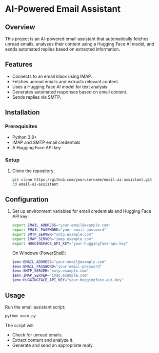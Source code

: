# AI-Powered Email Assistant

## Overview
This project is an AI-powered email assistant that automatically fetches unread emails, analyzes their content using a Hugging Face AI model, and sends automated replies based on extracted information.

## Features
- Connects to an email inbox using IMAP.
- Fetches unread emails and extracts relevant content.
- Uses a Hugging Face AI model for text analysis.
- Generates automated responses based on email content.
- Sends replies via SMTP.

## Installation

### Prerequisites
- Python 3.8+
- IMAP and SMTP email credentials
- A Hugging Face API key

### Setup
1. Clone the repository:
   ```sh
   git clone https://github.com/yourusername/email-ai-assistant.git
   cd email-ai-assistant
   ```

## Configuration
1. Set up environment variables for email credentials and Hugging Face API key:
   ```sh
   export EMAIL_ADDRESS="your-email@example.com"
   export EMAIL_PASSWORD="your-email-password"
   export SMTP_SERVER="smtp.example.com"
   export IMAP_SERVER="imap.example.com"
   export HUGGINGFACE_API_KEY="your-huggingface-api-key"
   ```
   On Windows (PowerShell):
   ```powershell
   $env:EMAIL_ADDRESS="your-email@example.com"
   $env:EMAIL_PASSWORD="your-email-password"
   $env:SMTP_SERVER="smtp.example.com"
   $env:IMAP_SERVER="imap.example.com"
   $env:HUGGINGFACE_API_KEY="your-huggingface-api-key"
   ```

## Usage
Run the email assistant script:
```sh
python main.py
```
The script will:
- Check for unread emails.
- Extract content and analyze it.
- Generate and send an appropriate reply.
